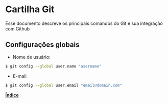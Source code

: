 # Cartilha Git

Esse documento descreve os principais comandos do Git e sua integração com Github

## Configurações globais

* Nome de usuário:

```bash
$ git config --global user.name "username"
```

* E-mail:

```bash
$ git config --global user.email "email@domain.com"
```

**[Índice](README.md)**